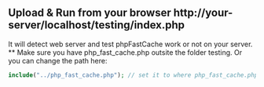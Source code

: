 Upload & Run from your browser http://your-server/localhost/testing/index.php
----------------------------------------------
It will detect web server and test phpFastCache work or not on your server.
** Make sure you have php_fast_cache.php outsite the folder testing.
Or you can change the path here:
```php
include("../php_fast_cache.php"); // set it to where php_fast_cache.php located
```
